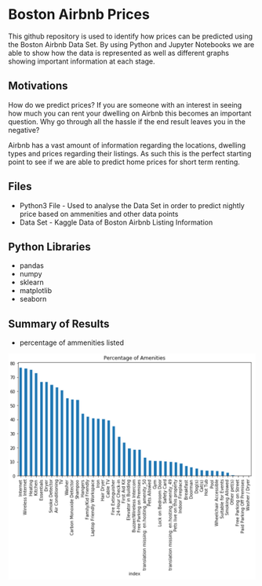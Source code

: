 # Boston Airbnb Prices

This github repository is used to identify how prices can be predicted using the Boston Airbnb Data Set.  By using Python and Jupyter Notebooks we are able to show how the data is represented as well as different graphs showing important information at each stage.

## Motivations
How do we predict prices? If you are someone with an interest in seeing how much you can rent your dwelling on Airbnb this becomes an important question. Why go through all the hassle if the end result leaves you in the negative?

Airbnb has a vast amount of information regarding the locations, dwelling types and prices regarding their listings. As such this is the perfect starting point to see if we are able to predict home prices for short term renting.

## Files

* Python3 File - Used to analyse the Data Set in order to predict nightly price based on ammenities and other data points
* Data Set - Kaggle Data of Boston Airbnb Listing Information

## Python Libraries

* pandas
* numpy
* sklearn
* matplotlib
* seaborn

## Summary of Results

* percentage of ammenities listed

![alt text](https://github.com/lachlanmcinnes/Udacity_DataScience/blob/master/DataScienceBlog/Images/ammenities.png?raw=true)



